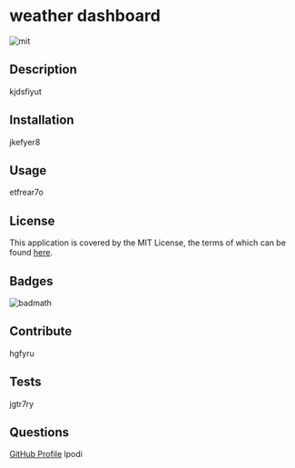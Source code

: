 
  # weather dashboard
  
![mit](https://img.shields.io/badge/license-MIT%20License-red)
    

  ## Description
  kjdsfiyut
  
  ## Installation
  jkefyer8

   ## Usage
   etfrear7o
  
  ## License
  
This application is covered by the MIT License, the terms of which can be found [here](https://opensource.org/licenses/MIT).
    
 
  ## Badges
  
  ![badmath](https://img.shields.io/github/languages/top/lernantino/badmath)
  
  ## Contribute
  hgfyru
  
  ## Tests
  jgtr7ry
  ## Questions
 [GitHub Profile](https://github.com/souhila27/) 
 lpodi

